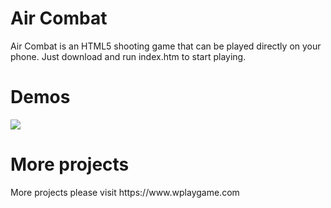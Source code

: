 <h1>Air Combat</h1>
Air Combat is an HTML5 shooting game that can be played directly on your phone. Just download and run index.htm to start playing.
<br/>
<h1>Demos</h1>
<img src="https://www.wplaygame.com/images/ld.png">
<h1>More projects</h1>
More projects please visit https://www.wplaygame.com
